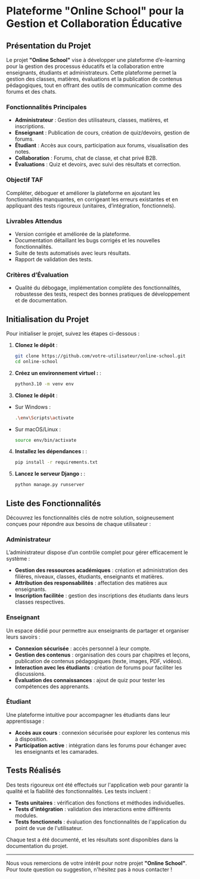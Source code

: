 # Plateforme "Online School" pour la Gestion et Collaboration Éducative

## Présentation du Projet

Le projet **"Online School"** vise à développer une plateforme d’e-learning pour la gestion des processus éducatifs et la collaboration entre enseignants, étudiants et administrateurs. Cette plateforme permet la gestion des classes, matières, évaluations et la publication de contenus pédagogiques, tout en offrant des outils de communication comme des forums et des chats.

### Fonctionnalités Principales

- **Administrateur** : Gestion des utilisateurs, classes, matières, et inscriptions.
- **Enseignant** : Publication de cours, création de quiz/devoirs, gestion de forums.
- **Étudiant** : Accès aux cours, participation aux forums, visualisation des notes.
- **Collaboration** : Forums, chat de classe, et chat privé B2B.
- **Évaluations** : Quiz et devoirs, avec suivi des résultats et correction.

### Objectif TAF

Compléter, déboguer et améliorer la plateforme en ajoutant les fonctionnalités manquantes, en corrigeant les erreurs existantes et en appliquant des tests rigoureux (unitaires, d’intégration, fonctionnels).

### Livrables Attendus

- Version corrigée et améliorée de la plateforme.
- Documentation détaillant les bugs corrigés et les nouvelles fonctionnalités.
- Suite de tests automatisés avec leurs résultats.
- Rapport de validation des tests.

### Critères d’Évaluation

- Qualité du débogage, implémentation complète des fonctionnalités, robustesse des tests, respect des bonnes pratiques de développement et de documentation.

## Initialisation du Projet

Pour initialiser le projet, suivez les étapes ci-dessous :

1. **Clonez le dépôt** :
   ```bash
   git clone https://github.com/votre-utilisateur/online-school.git
   cd online-school

2. **Créez un environnement virtuel :** :
   ```bash
   python3.10 -m venv env

3. **Clonez le dépôt** :

 - Sur Windows :
   ```bash
   .\env\Scripts\activate
 - Sur macOS/Linux :
   ```bash
   source env/bin/activate

4. **Installez les dépendances :** :
   ```bash
   pip install -r requirements.txt

5. **Lancez le serveur Django :** :
   ```bash
   python manage.py runserver

## Liste des Fonctionnalités

Découvrez les fonctionnalités clés de notre solution, soigneusement conçues pour répondre aux besoins de chaque utilisateur :

### Administrateur

L’administrateur dispose d’un contrôle complet pour gérer efficacement le système :

- **Gestion des ressources académiques** : création et administration des filières, niveaux, classes, étudiants, enseignants et matières.
- **Attribution des responsabilités** : affectation des matières aux enseignants.
- **Inscription facilitée** : gestion des inscriptions des étudiants dans leurs classes respectives.

### Enseignant

Un espace dédié pour permettre aux enseignants de partager et organiser leurs savoirs :

- **Connexion sécurisée** : accès personnel à leur compte.
- **Gestion des contenus** : organisation des cours par chapitres et leçons, publication de contenus pédagogiques (texte, images, PDF, vidéos).
- **Interaction avec les étudiants** : création de forums pour faciliter les discussions.
- **Évaluation des connaissances** : ajout de quiz pour tester les compétences des apprenants.

### Étudiant

Une plateforme intuitive pour accompagner les étudiants dans leur apprentissage :

- **Accès aux cours** : connexion sécurisée pour explorer les contenus mis à disposition.
- **Participation active** : intégration dans les forums pour échanger avec les enseignants et les camarades.

## Tests Réalisés

Des tests rigoureux ont été effectués sur l'application web pour garantir la qualité et la fiabilité des fonctionnalités. Les tests incluent :

- **Tests unitaires** : vérification des fonctions et méthodes individuelles.
- **Tests d'intégration** : validation des interactions entre différents modules.
- **Tests fonctionnels** : évaluation des fonctionnalités de l'application du point de vue de l'utilisateur.

Chaque test a été documenté, et les résultats sont disponibles dans la documentation du projet.

---

Nous vous remercions de votre intérêt pour notre projet **"Online School"**. Pour toute question ou suggestion, n'hésitez pas à nous contacter !

